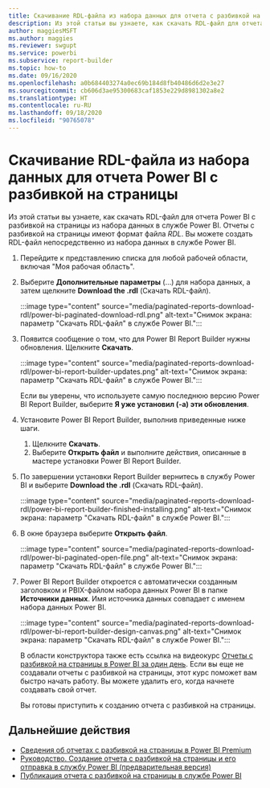 ```yaml
---
title: Скачивание RDL-файла из набора данных для отчета с разбивкой на страницы
description: Из этой статьи вы узнаете, как скачать RDL-файл для отчета Power BI с разбивкой на страницы из общего набора данных в службе Power BI.
author: maggiesMSFT
ms.author: maggies
ms.reviewer: swgupt
ms.service: powerbi
ms.subservice: report-builder
ms.topic: how-to
ms.date: 09/16/2020
ms.openlocfilehash: a0b684403274a0ec69b184d8fb40486d6d2e3e27
ms.sourcegitcommit: cb606d3ae95300683caf1853e229d8981302a8e2
ms.translationtype: HT
ms.contentlocale: ru-RU
ms.lasthandoff: 09/18/2020
ms.locfileid: "90765078"
---
```

# <a name="download-the-rdl-for-a-power-bi-paginated-report-from-a-dataset"></a>Скачивание RDL-файла из набора данных для отчета Power BI с разбивкой на страницы

Из этой статьи вы узнаете, как скачать RDL-файл для отчета Power BI с разбивкой на страницы из набора данных в службе Power BI. Отчеты с разбивкой на страницы имеют формат файла *RDL*. Вы можете создать RDL-файл непосредственно из набора данных в службе Power BI.

1. Перейдите к представлению списка для любой рабочей области, включая "Моя рабочая область". 
1. Выберите **Дополнительные параметры** (…) для набора данных, а затем щелкните **Download the .rdl** (Скачать RDL-файл).

    :::image type="content" source="media/paginated-reports-download-rdl/power-bi-paginated-download-rdl.png" alt-text="Снимок экрана: параметр &quot;Скачать RDL-файл&quot; в службе Power BI.":::
1. Появится сообщение о том, что для Power BI Report Builder нужны обновления. Щелкните **Скачать**. 

    :::image type="content" source="media/paginated-reports-download-rdl/power-bi-report-builder-updates.png" alt-text="Снимок экрана: параметр &quot;Скачать RDL-файл&quot; в службе Power BI.":::

    Если вы уверены, что используете самую последнюю версию Power BI Report Builder, выберите **Я уже установил (-а) эти обновления**.

1. Установите Power BI Report Builder, выполнив приведенные ниже шаги. 

    1. Щелкните **Скачать**.  
    2. Выберите **Открыть файл** и выполните действия, описанные в мастере установки Power BI Report Builder.

1. По завершении установки Report Builder вернитесь в службу Power BI и выберите **Download the .rdl** (Скачать RDL-файл).

    :::image type="content" source="media/paginated-reports-download-rdl/power-bi-report-builder-finished-installing.png" alt-text="Снимок экрана: параметр &quot;Скачать RDL-файл&quot; в службе Power BI.":::

1. В окне браузера выберите **Открыть файл**.

    :::image type="content" source="media/paginated-reports-download-rdl/power-bi-paginated-open-file.png" alt-text="Снимок экрана: параметр &quot;Скачать RDL-файл&quot; в службе Power BI.":::

1. Power BI Report Builder откроется с автоматически созданным заголовком и PBIX-файлом набора данных Power BI в папке **Источники данных**. Имя источника данных совпадает с именем набора данных Power BI.

    :::image type="content" source="media/paginated-reports-download-rdl/power-bi-report-builder-design-canvas.png" alt-text="Снимок экрана: параметр &quot;Скачать RDL-файл&quot; в службе Power BI.":::

    В области конструктора также есть ссылка на видеокурс [Отчеты с разбивкой на страницы в Power BI за один день](../learning-catalog/paginated-reports-online-course.md). Если вы еще не создавали отчеты с разбивкой на страницы, этот курс поможет вам быстро начать работу.  Вы можете удалить его, когда начнете создавать свой отчет.

    Вы готовы приступить к созданию отчета с разбивкой на страницы.
 
## <a name="next-steps"></a>Дальнейшие действия 

- [Сведения об отчетах с разбивкой на страницы в Power BI Premium](paginated-reports-report-builder-power-bi.md)  
- [Руководство. Создание отчета с разбивкой на страницы и его отправка в службу Power BI (предварительная версия)](paginated-reports-quickstart-aw.md)
- [Публикация отчета с разбивкой на страницы в службе Power BI](paginated-reports-save-to-power-bi-service.md)

